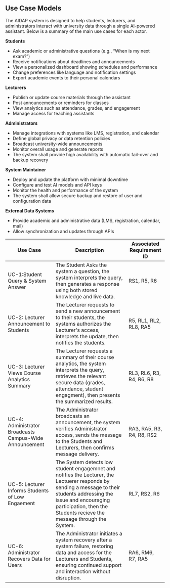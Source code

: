 ## Use Case Models

The AIDAP system is designed to help students, lecturers, and administrators interact with university data through a single AI-powered assistant. Below is a summary of the main use cases for each actor.

**Students**
- Ask academic or administrative questions (e.g., “When is my next exam?”)
- Receive notifications about deadlines and announcements  
- View a personalized dashboard showing schedules and performance  
- Change preferences like language and notification settings  
- Export academic events to their personal calendars  

**Lecturers**
- Publish or update course materials through the assistant  
- Post announcements or reminders for classes  
- View analytics such as attendance, grades, and engagement  
- Manage access for teaching assistants  

**Administrators**
- Manage integrations with systems like LMS, registration, and calendar  
- Define global privacy or data retention policies  
- Broadcast university-wide announcements  
- Monitor overall usage and generate reports
- The system shall provide high availability with automatic fail-over and backup recovery

**System Maintainer**
- Deploy and update the platform with minimal downtime  
- Configure and test AI models and API keys  
- Monitor the health and performance of the system
- The system shall allow secure backup and restore of user and configuration data

**External Data Systems**
- Provide academic and administrative data (LMS, registration, calendar, mail)
- Allow synchronization and updates through APIs

|Use Case|Description|Associated Requirement ID|
|--------|-----------|-------------------------|
|UC-1:Student Query & System Answer|The Student Asks the system a question, the system interprets the query, then generates a response using both stored knowledge and live data.|RS1, R5, R6|
|UC-2: Lecturer Announcement to Students|The Lecturer requests to send a new announcement to their students, the systems authorizes the Lecturer's access, interprets the update, then notifies the students.| R5, RL1, RL2, RL8, RA5|
|UC-3: Lecturer Views Course Analytics Summary|The Lecturer requests a summary of their course analytics, the system interprets the query, retrieves the relevant secure data (grades, attendance, student engagment), then presents the summarized results.| RL3, RL6, R3, R4, R6, R8|
|UC-4: Administrator Broadcasts Campus-Wide Announcement|The Administrator broadcasts an announcement, the system verifies Administrator access, sends the message to the Students and Lecturers, then confirms message delivery.|RA3, RA5, R3, R4, R8, RS2|
|UC-5: Lecturer Informs Students of Low Engaement|The System detects low student engagemnet and notifies the Lecturer, the Lectuerer responds by sending a message to their students addressing the issue and encouraging participation, then the Students recieve the message through the System.| RL7, RS2, R6|
|UC-6: Administrator Recovers Data for Users|The Administrator initiates a system recovery after a system failure, restoring data and access for the Lecturers and Students, ensuring continued support and interaction without disruption.|RA6, RM6, R7, RA5|
